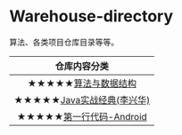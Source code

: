 # Warehouse-directory
算法、各类项目仓库目录等等。


| 仓库内容分类 |
| :------: |
| ★★★★★[算法与数据结构](https://github.com/wangyr45/Algorithm-and-data-structure) |
| ★★★★★[Java实战经典(李兴华)](https://github.com/wangyr45/Study-Java) |
| ★★★★★[第一行代码-Android](https://github.com/wangyr45/Android_study) |

